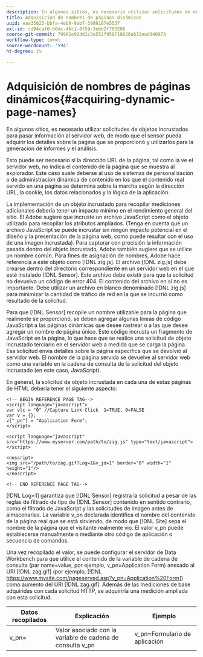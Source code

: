 ```yaml
---
description: En algunos sitios, es necesario utilizar solicitudes de objetos incrustados para pasar información al servidor web, de modo que el sensor pueda adquirir los detalles sobre la página que se proporcionó y utilizarlos para la generación de informes y el análisis.
title: Adquisición de nombres de páginas dinámicos
uuid: eaa35023-bbfa-4eb9-9ab7-3986187e5537
exl-id: cd94caf0-b0dc-46c1-8f59-3ebb2f703286
source-git-commit: 79981e92dd1c2e552f958716626a632ead940973
workflow-type: tm+mt
source-wordcount: '594'
ht-degree: 1%

---
```


# Adquisición de nombres de páginas dinámicos{#acquiring-dynamic-page-names}

En algunos sitios, es necesario utilizar solicitudes de objetos incrustados para pasar información al servidor web, de modo que el sensor pueda adquirir los detalles sobre la página que se proporcionó y utilizarlos para la generación de informes y el análisis.

Esto puede ser necesario si la dirección URL de la página, tal como la ve el servidor web, no indica el contenido de la página que se muestra al explorador. Este caso suele deberse al uso de sistemas de personalización o de administración dinámica de contenido en los que el contenido real servido en una página se determina sobre la marcha según la dirección URL, la cookie, los datos relacionados y la lógica de la aplicación.

La implementación de un objeto incrustado para recopilar mediciones adicionales debería tener un impacto mínimo en el rendimiento general del sitio. El Adobe sugiere que incruste un archivo JavaScript como el objeto utilizado para recopilar los atributos ampliados. (Tenga en cuenta que un archivo JavaScript se puede incrustar sin ningún impacto potencial en el diseño y la presentación de la página web, como puede resultar con el uso de una imagen incrustada). Para capturar con precisión la información pasada dentro del objeto incrustado, Adobe también sugiere que se utilice un nombre común. Para fines de asignación de nombres, Adobe hace referencia a este objeto como [!DNL zig.js]. El archivo [!DNL zig.js] debe crearse dentro del directorio correspondiente en un servidor web en el que esté instalado [!DNL Sensor]. Este archivo debe existir para que la solicitud no devuelva un código de error 404. El contenido del archivo en sí no es importante. Debe utilizar un archivo en blanco denominado [!DNL zig.js] para minimizar la cantidad de tráfico de red en la que se incurrió como resultado de la solicitud.

Para que [!DNL Sensor] recopile un nombre utilizable para la página que realmente se proporcionó, se deben agregar algunas líneas de código JavaScript a las páginas dinámicas que desee rastrear o a las que desee agregar un nombre de página único. Este código incrusta un fragmento de JavaScript en la página, lo que hace que se realice una solicitud de objeto incrustado terciario en el servidor web a medida que se carga la página. Esa solicitud envía detalles sobre la página específica que se devolvió al servidor web. El nombre de la página servida se devuelve al servidor web como una variable en la cadena de consulta de la solicitud del objeto incrustado (en este caso, JavaScript).

En general, la solicitud de objeto incrustada en cada una de estas páginas de HTML debería tener el siguiente aspecto:

```
<!-- BEGIN REFERENCE PAGE TAG-->
<script language="javascript">
var vlc = "0" //Capture Link Click  1=TRUE, 0=FALSE
var v = {};
v["_pn"] = "Application Form";
</script>

<script language="javascript" src=”https://www.myserver.com/path/to/zig.js" type="text/javascript"></script>

<noscript>
<img src="/path/to/zag.gif?Log=1&v_jd=1" border="0" width="1" height="1"/>
</noscript>

<!-- END REFERENCE PAGE TAG-->
```

[!DNL Log=1] garantiza que  [!DNL Sensor] registra la solicitud a pesar de las reglas de filtrado de tipo de  [!DNL Sensor] contenido en sentido contrario, como el filtrado de JavaScript y las solicitudes de imagen antes de almacenarlas. La variable v_pn declarada identifica el nombre del contenido de la página real que se está sirviendo, de modo que [!DNL Site] sepa el nombre de la página que el visitante realmente vio. El valor v_pn puede establecerse manualmente o mediante otro código de aplicación o secuencia de comandos.

Una vez recopilado el valor, se puede configurar el servidor de Data Workbench para que utilice el contenido de la variable de cadena de consulta (par name=value, por ejemplo, v_pn=Application Form) anexado al URI [!DNL zag.gif] (por ejemplo, [!DNL https://www.mysite.com/pageserved.asp?v_pn=Application%20Form]) como aumento del URI [!DNL zag.gif]. Además de las mediciones de base adquiridas con cada solicitud HTTP, se adquiriría una medición ampliada con esta solicitud.

| Datos recopilados | Explicación | Ejemplo |
|---|---|---|
| v_pn= | Valor asociado con la variable de cadena de consulta v_pn | v_pn=Formulario de aplicación |
